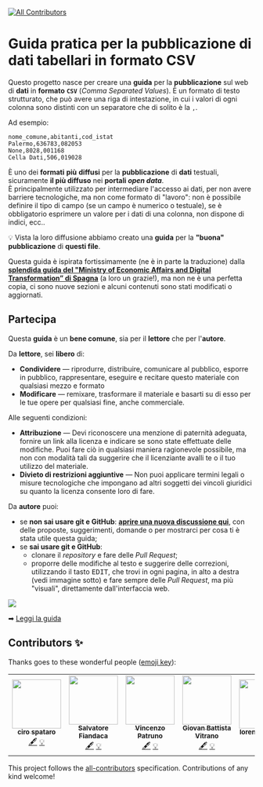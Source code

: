 <!-- ALL-CONTRIBUTORS-BADGE:START - Do not remove or modify this section -->
[![All Contributors](https://img.shields.io/badge/all_contributors-6-orange.svg?style=flat-square)](#contributors-)
<!-- ALL-CONTRIBUTORS-BADGE:END -->

# Guida pratica per la pubblicazione di dati tabellari in formato CSV

Questo progetto nasce per creare una **guida** per la **pubblicazione** sul web di **dati** in **formato** **`CSV`** (*Comma Separated Values*). È un formato di testo strutturato, che può avere una riga di intestazione, in cui i valori di ogni colonna sono distinti con un separatore che di solito è la `,`.

Ad esempio:

```
nome_comune,abitanti,cod_istat
Palermo,636783,082053
None,8028,001168
Cella Dati,506,019028
```

È uno dei **formati** **più** **diffusi** per la **pubblicazione** di **dati** testuali, sicuramente **il più diffuso** nei **portali *open data***.<br>È principalmente utilizzato per intermediare l'accesso ai dati, per non avere barriere tecnologiche, ma non come formato di "lavoro": non è possibile definire il tipo di campo (se un campo è numerico o testuale), se è obbligatorio esprimere un valore per i dati di una colonna, non dispone di indici, ecc..

💡 Vista la loro diffusione abbiamo creato una **guida** per la **"buona" pubblicazione** di **questi file**.

Questa guida è ispirata fortissimamente (ne è in parte la traduzione) dalla [**splendida guida del "Ministry of Economic Affairs and Digital Transformation” di Spagna**](https://datos.gob.es/en/documentacion/guia-practica-para-la-publicacion-de-datos-tabulares-en-archivos-csv) (a loro un grazie!), ma non ne è una perfetta copia, ci sono nuove sezioni e alcuni contenuti sono stati modificati o aggiornati.


## Partecipa

Questa **guida** è un **bene comune**, sia per il **lettore** che per l'**autore**.

Da **lettore**, sei **libero** di:

- **Condividere** — riprodurre, distribuire, comunicare al pubblico, esporre in pubblico, rappresentare, eseguire e recitare questo materiale con qualsiasi mezzo e formato
- **Modificare** — remixare, trasformare il materiale e basarti su di esso per le tue opere
per qualsiasi fine, anche commerciale.

Alle seguenti condizioni:

- **Attribuzione** — Devi riconoscere una menzione di paternità adeguata, fornire un link alla licenza e indicare se sono state effettuate delle modifiche. Puoi fare ciò in qualsiasi maniera ragionevole possibile, ma non con modalità tali da suggerire che il licenziante avalli te o il tuo utilizzo del materiale.
- **Divieto di restrizioni aggiuntive** — Non puoi applicare termini legali o misure tecnologiche che impongano ad altri soggetti dei vincoli giuridici su quanto la licenza consente loro di fare.


Da **autore** puoi:

- se **non sai usare git e GitHub**: [**aprire una nuova discussione qui**](https://github.com/ondata/guidaPraticaPubblicazioneCSV/discussions), con delle proposte, suggerimenti, domande o per mostrarci per cosa ti è stata utile questa guida;
- se **sai usare git e GitHub**:
    - clonare il *repository* e fare delle *Pull Request*;
    - proporre delle modifiche al testo e suggerire delle correzioni, utilizzando il tasto <kbd>EDIT</kbd>, che trovi in ogni pagina, in alto a destra (vedi immagine sotto) e fare sempre delle *Pull Request*, ma più "visuali", direttamente dall'interfaccia web.

[![](docs/imgs/edit_page.png)](https://ondata.github.io/guidaPraticaPubblicazioneCSV/guida/)

➡ [Leggi la guida](https://ondata.github.io/guidaPraticaPubblicazioneCSV/guida/)

## Contributors ✨

Thanks goes to these wonderful people ([emoji key](https://allcontributors.org/docs/en/emoji-key)):

<!-- ALL-CONTRIBUTORS-LIST:START - Do not remove or modify this section -->
<!-- prettier-ignore-start -->
<!-- markdownlint-disable -->
<table>
  <tr>
    <td align="center"><a href="http://cirospat.readthedocs.io"><img src="https://avatars.githubusercontent.com/u/3757525?v=4?s=100" width="100px;" alt=""/><br /><sub><b>ciro spataro</b></sub></a><br /><a href="#content-cirospat" title="Content">🖋</a> <a href="#example-cirospat" title="Examples">💡</a></td>
    <td align="center"><a href="http://pigrecoinfinito.com"><img src="https://avatars.githubusercontent.com/u/7631137?v=4?s=100" width="100px;" alt=""/><br /><sub><b>Salvatore Fiandaca</b></sub></a><br /><a href="#content-pigreco" title="Content">🖋</a> <a href="#example-pigreco" title="Examples">💡</a></td>
    <td align="center"><a href="https://github.com/patrunomeister"><img src="https://avatars.githubusercontent.com/u/482417?v=4?s=100" width="100px;" alt=""/><br /><sub><b>Vincenzo Patruno</b></sub></a><br /><a href="#content-patrunomeister" title="Content">🖋</a> <a href="#example-patrunomeister" title="Examples">💡</a></td>
    <td align="center"><a href="https://coseerobe.gbvitrano.it/"><img src="https://avatars.githubusercontent.com/u/20488693?v=4?s=100" width="100px;" alt=""/><br /><sub><b>Giovan Battista Vitrano</b></sub></a><br /><a href="#content-gbvitrano" title="Content">🖋</a> <a href="#example-gbvitrano" title="Examples">💡</a></td>
    <td align="center"><a href="https://github.com/lorenzoperone"><img src="https://avatars.githubusercontent.com/u/5204799?v=4?s=100" width="100px;" alt=""/><br /><sub><b>lorenzo perone</b></sub></a><br /><a href="#content-lorenzoperone" title="Content">🖋</a> <a href="#example-lorenzoperone" title="Examples">💡</a></td>
    <td align="center"><a href="https://github.com/dennisangemi"><img src="https://avatars.githubusercontent.com/u/77018886?v=4?s=100" width="100px;" alt=""/><br /><sub><b>Dennis Angemi</b></sub></a><br /><a href="#content-dennisangemi" title="Content">🖋</a></td>
  </tr>
</table>

<!-- markdownlint-restore -->
<!-- prettier-ignore-end -->

<!-- ALL-CONTRIBUTORS-LIST:END -->

This project follows the [all-contributors](https://github.com/all-contributors/all-contributors) specification. Contributions of any kind welcome!
